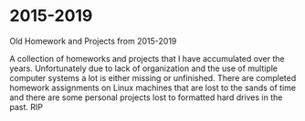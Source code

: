 # 2015-2019
Old Homework and Projects from 2015-2019

A collection of homeworks and projects that I have accumulated over the years. 
Unfortunately due to lack of organization and the use of multiple computer systems a lot is either missing or unfinished.
There are completed homework assignments on Linux machines that are lost to the sands of time and
there are some personal projects lost to formatted hard drives in the past. RIP
